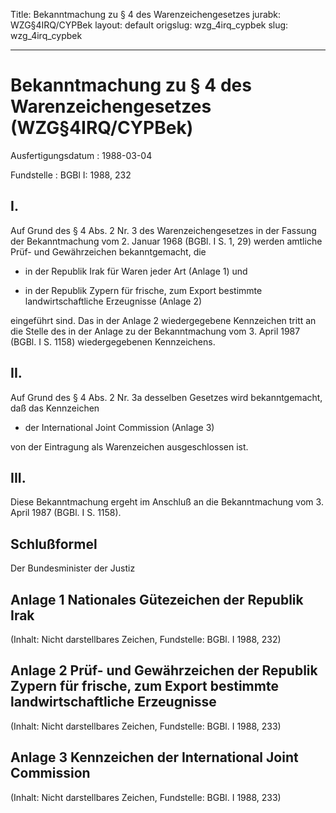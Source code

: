 Title: Bekanntmachung zu § 4 des Warenzeichengesetzes
jurabk: WZG§4IRQ/CYPBek
layout: default
origslug: wzg_4irq_cypbek
slug: wzg_4irq_cypbek

---

# Bekanntmachung zu § 4 des Warenzeichengesetzes (WZG§4IRQ/CYPBek)

Ausfertigungsdatum
:   1988-03-04

Fundstelle
:   BGBl I: 1988, 232



## I.

Auf Grund des § 4 Abs. 2 Nr. 3 des Warenzeichengesetzes in der Fassung
der Bekanntmachung vom 2. Januar 1968 (BGBl. I S. 1, 29) werden
amtliche Prüf- und Gewährzeichen bekanntgemacht, die

-   in der Republik Irak für Waren jeder Art (Anlage 1) und


-   in der Republik Zypern für frische, zum Export bestimmte
    landwirtschaftliche Erzeugnisse (Anlage 2)



eingeführt sind.
Das in der Anlage 2 wiedergegebene Kennzeichen tritt an die Stelle des
in der Anlage zu der Bekanntmachung vom 3. April 1987 (BGBl. I S.
1158) wiedergegebenen Kennzeichens.


## II.

Auf Grund des § 4 Abs. 2 Nr. 3a desselben Gesetzes wird
bekanntgemacht, daß das Kennzeichen

-   der International Joint Commission (Anlage 3)



von der Eintragung als Warenzeichen ausgeschlossen ist.


## III.

Diese Bekanntmachung ergeht im Anschluß an die Bekanntmachung vom 3.
April 1987 (BGBl. I S. 1158).


## Schlußformel

Der Bundesminister der Justiz


## Anlage 1 Nationales Gütezeichen der Republik Irak

(Inhalt: Nicht darstellbares Zeichen,
Fundstelle: BGBl. I 1988, 232)


## Anlage 2 Prüf- und Gewährzeichen der Republik Zypern für frische, zum Export bestimmte landwirtschaftliche Erzeugnisse

(Inhalt: Nicht darstellbares Zeichen,
Fundstelle: BGBl. I 1988, 233)


## Anlage 3 Kennzeichen der International Joint Commission

(Inhalt: Nicht darstellbares Zeichen,
Fundstelle: BGBl. I 1988, 233)

